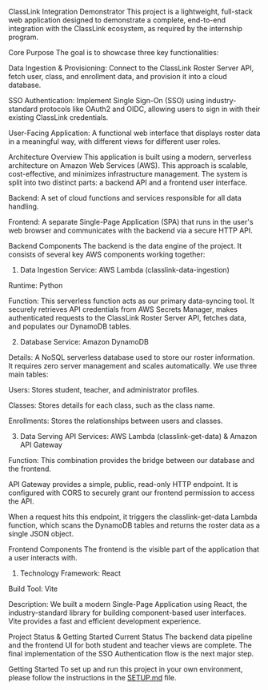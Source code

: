 ClassLink Integration Demonstrator
This project is a lightweight, full-stack web application designed to demonstrate a complete, end-to-end integration with the ClassLink ecosystem, as required by the internship program.

Core Purpose
The goal is to showcase three key functionalities:

Data Ingestion & Provisioning: Connect to the ClassLink Roster Server API, fetch user, class, and enrollment data, and provision it into a cloud database.

SSO Authentication: Implement Single Sign-On (SSO) using industry-standard protocols like OAuth2 and OIDC, allowing users to sign in with their existing ClassLink credentials.

User-Facing Application: A functional web interface that displays roster data in a meaningful way, with different views for different user roles.

Architecture Overview
This application is built using a modern, serverless architecture on Amazon Web Services (AWS). This approach is scalable, cost-effective, and minimizes infrastructure management. The system is split into two distinct parts: a backend API and a frontend user interface.

Backend: A set of cloud functions and services responsible for all data handling.

Frontend: A separate Single-Page Application (SPA) that runs in the user's web browser and communicates with the backend via a secure HTTP API.

Backend Components
The backend is the data engine of the project. It consists of several key AWS components working together:

1. Data Ingestion
Service: AWS Lambda (classlink-data-ingestion)

Runtime: Python

Function: This serverless function acts as our primary data-syncing tool. It securely retrieves API credentials from AWS Secrets Manager, makes authenticated requests to the ClassLink Roster Server API, fetches data, and populates our DynamoDB tables.

2. Database
Service: Amazon DynamoDB

Details: A NoSQL serverless database used to store our roster information. It requires zero server management and scales automatically. We use three main tables:

Users: Stores student, teacher, and administrator profiles.

Classes: Stores details for each class, such as the class name.

Enrollments: Stores the relationships between users and classes.

3. Data Serving API
Services: AWS Lambda (classlink-get-data) & Amazon API Gateway

Function: This combination provides the bridge between our database and the frontend.

API Gateway provides a simple, public, read-only HTTP endpoint. It is configured with CORS to securely grant our frontend permission to access the API.

When a request hits this endpoint, it triggers the classlink-get-data Lambda function, which scans the DynamoDB tables and returns the roster data as a single JSON object.

Frontend Components
The frontend is the visible part of the application that a user interacts with.

1. Technology
Framework: React

Build Tool: Vite

Description: We built a modern Single-Page Application using React, the industry-standard library for building component-based user interfaces. Vite provides a fast and efficient development experience.

Project Status & Getting Started
Current Status
The backend data pipeline and the frontend UI for both student and teacher views are complete. The final implementation of the SSO Authentication flow is the next major step.

Getting Started
To set up and run this project in your own environment, please follow the instructions in the [SETUP.md](https://github.com/chrismarquezz/ClassLink-Internship-Project/blob/sandbox/SETUP.md) file.

